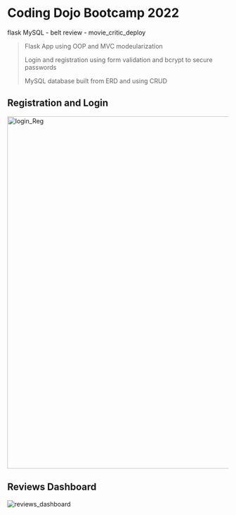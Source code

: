 # Coding Dojo Bootcamp 2022
flask MySQL - belt review - movie_critic_deploy

> Flask App using OOP and MVC modeularization
> 
> Login and registration using form validation and bcrypt to secure passwords
> 
> MySQL database built from ERD and using CRUD

## Registration and Login

<img width="800" alt="login_Reg" src="https://user-images.githubusercontent.com/99504059/180506560-05af0e19-4314-4353-b10e-8c7d344f9bd8.png">

## Reviews Dashboard 

![reviews_dashboard](https://user-images.githubusercontent.com/99504059/180506873-8126d087-72b3-4be8-b5fa-be2a947217d2.png)
